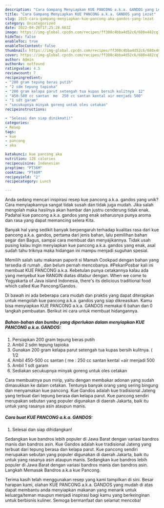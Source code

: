 ```yaml
---
description: "Cara Gampang Menyiapkan KUE PANCONG a.k.a. GANDOS yang Lezat"
title: "Cara Gampang Menyiapkan KUE PANCONG a.k.a. GANDOS yang Lezat"
slug: 1015-cara-gampang-menyiapkan-kue-pancong-aka-gandos-yang-lezat
category: Uncategorized
date: 2022-04-26T17:25:28.663Z
image: https://img-global.cpcdn.com/recipes/ff308c4bba4d52c6/680x482cq70/kue-pancong-aka-gandos-foto-resep-utama.jpg
hideToc: false
enableToc: true
enableTocContent: false
thumbnail: https://img-global.cpcdn.com/recipes/ff308c4bba4d52c6/680x482cq70/kue-pancong-aka-gandos-foto-resep-utama.jpg
cover: https://img-global.cpcdn.com/recipes/ff308c4bba4d52c6/680x482cq70/kue-pancong-aka-gandos-foto-resep-utama.jpg
author: Admin
authorAv: notfound
ratingvalue: 4.5
reviewcount: 7
recipeingredient:
- "200 gram tepung beras putih"
- "2 sdm tepung tapioka"
- "200 gram kelapa parut setengah tua kupas bersih kulitnya  12"
- "450-500 cc santan  me  250 cc santan kental air menjadi 500"
- "1 sdt garam"
- "secukupnya minyak goreng untuk oles cetakan"
recipeinstructions:

- "Selesai dan siap dinikmati!"
categories:
- Resep
tags:
- kue
- pancong
- aka

katakunci: kue pancong aka 
nutrition: 128 calories
recipecuisine: Indonesian
preptime: "PT36M"
cooktime: "PT48M"
recipeyield: "2"
recipecategory: Lunch

---
```





Anda sedang mencari inspirasi resep kue pancong a.k.a. gandos yang unik? Cara menyiapkannya sangat tidak susah dan tidak juga mudah. Jika salah mengolah maka hasilnya akan hambar dan justru cenderung tidak enak. Padahal kue pancong a.k.a. gandos yang enak seharusnya punya aroma dan rasa yang dapat memancing selera Kita.





Banyak hal yang sedikit banyak berpengaruh terhadap kualitas rasa dari kue pancong a.k.a. gandos, pertama dari jenis bahan, lalu pemilihan bahan segar dan Bagus, sampai cara membuat dan menyajikannya. Tidak usah pusing kalau ingin menyiapkan kue pancong a.k.a. gandos yang enak,      asal sudah tahu triknya maka hidangan ini mampu menjadi suguhan spesial.














Memilih salah satu makanan paporit si Mamah Cookpad dengan bahan yang tersedia di rumah , dan belum pernah mencobanya. #PekanPosbar kali ini membuat KUE PANCONG a.k.a. Kebetulan punya cetakannya kalau ada yang menyebut kue RANGIN diatas ditabur dengan. When we come to Yogyakarta of Java island Indonesia, there&#39;s its delicious traditional food which called Kue Pancong/Gandos.






Di bawah ini ada beberapa cara mudah dan praktis yang dapat diterapkan untuk mengolah kue pancong a.k.a. gandos yang siap dikreasikan. Kamu bisa menyiapkan KUE PANCONG a.k.a. GANDOS memakai 6 bahan dan 0 langkah pembuatan. Berikut ini cara untuk membuat hidangannya.

<!--inarticleads1-->

##### Bahan-bahan dan bumbu yang diperlukan dalam menyiapkan KUE PANCONG a.k.a. GANDOS:

1. Persiapkan 200 gram tepung beras putih
1. Ambil 2 sdm tepung tapioka
1. Gunakan 200 gram kelapa parut setengah tua kupas bersih kulitnya. ( 1/2
1. Ambil 450-500 cc santan ( me : 250 cc santan kental +air menjadi 500
1. Ambil 1 sdt garam
1. Sediakan secukupnya minyak goreng untuk oles cetakan


Cara membuatnya pun mirip, yaitu dengan membakar adonan yang sudah dimasukkan ke dalam cetakan. Tentunya banyak orang yang sering bingung dan menyamakan kue pancong. Kue Gandos adalah kue tradisional Jateng yang terbuat dari tepung berasa dan kelapa parut. Kue pancong sendiri merupakan sebutan yang populer digunakan di daerah Jakarta, baik itu untuk yang rasanya asin ataupun manis. 

<!--inarticleads2-->

##### Cara buat KUE PANCONG a.k.a. GANDOS:


1. Selesai dan siap dihidangkan!

Sedangkan kue bandros lebih populer di Jawa Barat dengan variasi bandros manis dan bandros asin. Kue Gandos adalah kue tradisional Jateng yang terbuat dari tepung berasa dan kelapa parut. Kue pancong sendiri merupakan sebutan yang populer digunakan di daerah Jakarta, baik itu untuk yang rasanya asin ataupun manis. Sedangkan kue bandros lebih populer di Jawa Barat dengan variasi bandros manis dan bandros asin. Langkah Memasak Bandros a.k.a kue Pancong. 

Terima kasih telah menggunakan resep yang kami tampilkan di sini. Besar harapan kami, olahan KUE PANCONG a.k.a. GANDOS yang mudah di atas dapat membantu anda menyiapkan makanan yang menarik untuk keluarga/teman maupun menjadi inspirasi bagi kamu yang berkeinginan untuk berbisnis kuliner. Semoga bermanfaat dan selamat mencoba!
